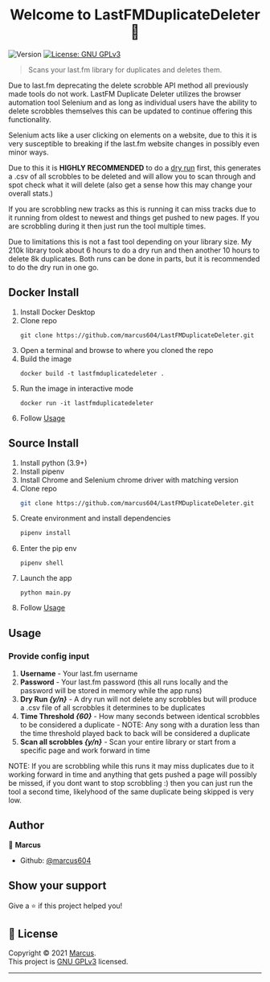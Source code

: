 <h1 align="center">Welcome to LastFMDuplicateDeleter 👋</h1>
<p>
  <img alt="Version" src="https://img.shields.io/badge/version-1-blue.svg?cacheSeconds=2592000" />
  <a href="https://spdx.org/licenses/GPL-3.0-or-later.html" target="_blank">
    <img alt="License: GNU GPLv3" src="https://img.shields.io/badge/License-GNU GPLv3-yellow.svg" />
  </a>
</p>

> Scans your last.fm library for duplicates and deletes them.

Due to last.fm deprecating the delete scrobble API method all previously made tools do not work. LastFM Duplicate Deleter utilizes the browser automation tool Selenium and as long as individual users have the ability to delete scrobbles themselves this can be updated to continue offering this functionality. 

Selenium acts like a user clicking on elements on a website, due to this it is very susceptible to breaking if the last.fm website changes in possibly even minor ways. 

Due to this it is <b>HIGHLY RECOMMENDED</b> to do a <u>dry run</u> first, this generates a .csv of all scrobbles to be deleted and will allow you to scan through and spot check what it will delete (also get a sense how this may change your overall stats.)

If you are scrobbling new tracks as this is running it can miss tracks due to it running from oldest to newest and things get pushed to new pages. If you are scrobbling during it then just run the tool multiple times.

Due to limitations this is not a fast tool depending on your library size. 
My 210k library took about 6 hours to do a dry run and then another 10 hours to delete 8k duplicates.
Both runs can be done in parts, but it is recommended to do the dry run in one go. 

## Docker Install

1. Install Docker Desktop
2. Clone repo
    ```
    git clone https://github.com/marcus604/LastFMDuplicateDeleter.git
    ```
3. Open a terminal and browse to where you cloned the repo
4. Build the image
    ```
    docker build -t lastfmduplicatedeleter .
    ```
5. Run the image in interactive mode
    ```
    docker run -it lastfmduplicatedeleter
    ```
6. Follow [Usage](#usage)

## Source Install

1. Install python (3.9+)
2. Install pipenv
3. Install Chrome and Selenium chrome driver with matching version
4. Clone repo 
   ```sh
   git clone https://github.com/marcus604/LastFMDuplicateDeleter.git
   ```
5. Create environment and install dependencies
   ```sh
   pipenv install
   ```
6. Enter the pip env
   ```
   pipenv shell
   ```
7. Launch the app
   ```
   python main.py
   ```
8. Follow [Usage](#usage)

## Usage

### Provide config input
1. **Username** - Your last.fm username
2. **Password** - Your last.fm password (this all runs locally and the password will be stored in memory while the app runs)
3. **Dry Run _{y/n}_** - A dry run will not delete any scrobbles but will produce a .csv file of all scrobbles it determines to be duplicates
4. **Time Threshold _{60}_** - How many seconds between identical scrobbles to be considered a duplicate - NOTE: Any song with a duration less than the time threshold played back to back will be considered a duplicate
5. **Scan all scrobbles _{y/n}_** - Scan your entire library or start from a specific page and work forward in time


NOTE: If you are scrobbling while this runs it may miss duplicates due to it working forward in time and anything that gets pushed a page will possibly be missed, if you dont want to stop scrobbling :) then you can just run the tool a second time, likelyhood of the same duplicate being skipped is very low.

## Author

👤 **Marcus**

* Github: [@marcus604](https://github.com/marcus604)

## Show your support

Give a ⭐️ if this project helped you! 

## 📝 License

Copyright © 2021 [Marcus](https://github.com/marcus604).<br />
This project is [GNU GPLv3](https://spdx.org/licenses/GPL-3.0-or-later.html) licensed.

***
